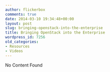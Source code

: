 ```yaml
---
author: flickerbox
comments: true
date: 2014-03-10 19:34:48+00:00
layout: post
slug: bringing-openstack-into-the-enterprise
title: Bringing OpenStack into the Enterprise
wordpress_id: 7256
old_categories:
- Resources
- Videos
---
```


No Content Found
